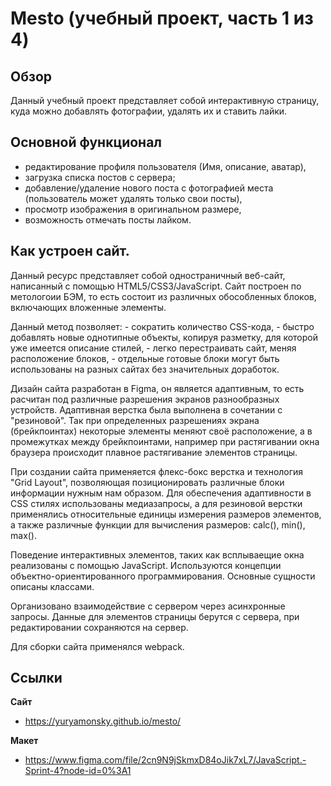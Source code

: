 # Mesto (учебный проект, часть 1 из 4)  

## Обзор
Данный учебный проект представляет собой интерактивную страницу, куда можно добавлять фотографии, удалять их и ставить лайки.

## Основной функционал
 - редактирование профиля пользователя (Имя, описание, аватар),
 - загрузка списка постов с сервера;
 - добавление/удаление нового поста с фотографией места (пользователь может удалять только свои посты),
 - просмотр изображения в оригинальном размере,
 - возможность отмечать посты лайком.


## Как устроен сайт.  
<p>
    Данный ресурс представляет собой одностраничный веб-сайт, написанный с помощью HTML5/CSS3/JavaScript.  
Сайт построен по метологоии БЭМ, то есть состоит из различных обособленных блоков, включающих вложенные элементы.  
</p>
Данный метод позволяет:
- сократить количество CSS-кода,
- быстро добавлять новые однотипные объекты, копируя разметку, для которой уже имеется описание стилей,
- легко перестраивать сайт, меняя расположение блоков,
- отдельные готовые блоки могут быть использованы на разных сайтах без значительных доработок.  
<p>
Дизайн сайта разработан в Figma, он является адаптивным, то есть расчитан под различные разрешения экранов
разнообразных устройств. Адаптивная верстка была выполнена в сочетании с "резиновой". Так при определенных разрешениях
экрана (брейкпоинтах) некоторые элементы меняют своё расположение, а в промежутках между брейкпоинтами, например при 
растягивании окна браузера происходит плавное растягивание элементов страницы.  
</p>
<p>
При создании сайта применяется флекс-бокс верстка и технология "Grid Layout", позволяющая позиционировать различные
блоки информации нужным нам образом. Для обеспечения адаптивности в CSS стилях использованы медиазапросы, а для 
резиновой верстки применялись относительные единицы измерения размеров элементов, а также различные функции для вычисления
размеров: calc(), min(), max().  
</p>
<p>
Поведение интерактивных элементов, таких как всплываещие окна реализованы с помощью JavaScript.
Используются концепции объектно-ориентированного программирования. Основные сущности описаны классами.  
</p>
<p>
Организовано взаимодействие с сервером через асинхронные запросы. Данные для элементов страницы берутся с сервера, 
при редактировании сохраняются на сервер.  
</p>
<p>
Для сборки сайта применялся webpack.
</p>

## Ссылки
**Сайт**  
* https://yuryamonsky.github.io/mesto/

**Макет**  
* https://www.figma.com/file/2cn9N9jSkmxD84oJik7xL7/JavaScript.-Sprint-4?node-id=0%3A1

